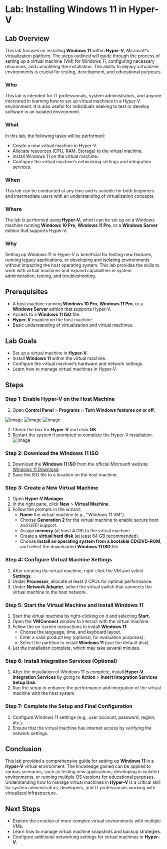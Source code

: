 # Lab: Installing Windows 11 in Hyper-V

## Lab Overview

This lab focuses on installing **Windows 11** within **Hyper-V**, Microsoft’s virtualization platform. The steps outlined will guide through the process of setting up a virtual machine (VM) for Windows 11, configuring necessary resources, and completing the installation. The ability to deploy virtualized environments is crucial for testing, development, and educational purposes.

### Who
This lab is intended for IT professionals, system administrators, and anyone interested in learning how to set up virtual machines in a Hyper-V environment. It is also useful for individuals seeking to test or develop software in an isolated environment.

### What
In this lab, the following tasks will be performed:
- Create a new virtual machine in Hyper-V.
- Allocate resources (CPU, RAM, Storage) to the virtual machine.
- Install Windows 11 on the virtual machine.
- Configure the virtual machine’s networking settings and integration services.

### When
This lab can be conducted at any time and is suitable for both beginners and intermediate users with an understanding of virtualization concepts.

### Where
The lab is performed using **Hyper-V**, which can be set up on a Windows machine running **Windows 10 Pro**, **Windows 11 Pro**, or a **Windows Server** edition that supports Hyper-V.

### Why
Setting up Windows 11 in Hyper-V is beneficial for testing new features, running legacy applications, or developing and isolating environments without impacting the host operating system. This lab provides the skills to work with virtual machines and expand capabilities in system administration, testing, and troubleshooting.

## Prerequisites

- A host machine running **Windows 10 Pro**, **Windows 11 Pro**, or a **Windows Server** edition that supports Hyper-V.
- Access to a **Windows 11 ISO** file.
- **Hyper-V** enabled on the host machine.
- Basic understanding of virtualization and virtual machines.

## Lab Goals

- Set up a virtual machine in **Hyper-V**.
- Install **Windows 11** within the virtual machine.
- Configure the virtual machine’s hardware and network settings.
- Learn how to manage virtual machines in Hyper-V.

## Steps

### Step 1: Enable Hyper-V on the Host Machine
1. Open **Control Panel** > **Programs** > **Turn Windows features on or off**.

![image](https://github.com/user-attachments/assets/7d3306d7-8351-4c5d-ae5e-20e40f2e1f5b)
![image](https://github.com/user-attachments/assets/2f618c45-f13c-4e4c-b84b-bcad9b8f8772)
![image](https://github.com/user-attachments/assets/a369d0eb-87a0-4e5f-92b1-3aade6cc1c3c)

2. Check the box for **Hyper-V** and click **OK**.
3. Restart the system if prompted to complete the Hyper-V installation.
![image](https://github.com/user-attachments/assets/51195264-50c8-4055-803d-00354a73600a)

### Step 2: Download the Windows 11 ISO
1. Download the **Windows 11 ISO** from the official Microsoft website: [Windows 11 Download](https://www.microsoft.com/en-us/software-download/windows11).
2. Save the ISO file to a location on the host machine.

### Step 3: Create a New Virtual Machine
1. Open **Hyper-V Manager**.
2. In the right pane, click **New** > **Virtual Machine**.
3. Follow the prompts in the wizard:
   - **Name** the virtual machine (e.g., "Windows 11 VM").
   - Choose **Generation 2** for the virtual machine to enable secure boot and UEFI support.
   - Assign **memory** (at least 4 GB) to the virtual machine.
   - Create a **virtual hard disk** (at least 64 GB recommended).
   - Choose **Install an operating system from a bootable CD/DVD-ROM**, and select the downloaded **Windows 11 ISO** file.

### Step 4: Configure Virtual Machine Settings
1. After creating the virtual machine, right-click the VM and select **Settings**.
2. Under **Processor**, allocate at least 2 CPUs for optimal performance.
3. Under **Network Adapter**, select the virtual switch that connects the virtual machine to the host network.

### Step 5: Start the Virtual Machine and Install Windows 11
1. Start the virtual machine by right-clicking on it and selecting **Start**.
2. Open the **VMConnect** window to interact with the virtual machine.
3. Follow the on-screen instructions to install **Windows 11**:
   - Choose the language, time, and keyboard layout.
   - Enter a valid product key (optional, for evaluation purposes).
   - Select the partition to install **Windows 11** (use the default disk).
4. Let the installation complete, which may take several minutes.

### Step 6: Install Integration Services (Optional)
1. After the installation of Windows 11 is complete, install **Hyper-V Integration Services** by going to **Action** > **Insert Integration Services Setup Disk**.
2. Run the setup to enhance the performance and integration of the virtual machine with the host system.

### Step 7: Complete the Setup and Final Configuration
1. Configure Windows 11 settings (e.g., user account, password, region, etc.).
2. Ensure that the virtual machine has internet access by verifying the network settings.

## Conclusion

This lab provided a comprehensive guide for setting up **Windows 11** in a **Hyper-V** virtual environment. The knowledge gained can be applied to various scenarios, such as testing new applications, developing in isolated environments, or running multiple OS versions for educational purposes. Understanding how to manage virtual machines in **Hyper-V** is a critical skill for system administrators, developers, and IT professionals working with virtualized infrastructure.

## Next Steps

- Explore the creation of more complex virtual environments with multiple VMs.
- Learn how to manage virtual machine snapshots and backup strategies.
- Configure additional networking settings for virtual machines in **Hyper-V**.

